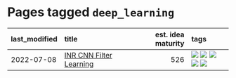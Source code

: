 # Pages tagged `deep_learning`

|last_modified|title|est. idea maturity|tags
|:---|:---|---:|:---|
|2022-07-08|[INR CNN Filter Learning](../INR_CNN_filter_learning.md)|526|[![](https://img.shields.io/badge/tag-CNN-7c795e)](../tags/CNN.md) [![](https://img.shields.io/badge/tag-INR-95bed6)](../tags/INR.md) [![](https://img.shields.io/badge/tag-deep_learning-1743a)](../tags/deep_learning.md) [![](https://img.shields.io/badge/tag-experimental-f14da)](../tags/experimental.md) [![](https://img.shields.io/badge/tag-filter_learning-c92725)](../tags/filter_learning.md)|